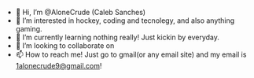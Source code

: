 - 👋 Hi, I’m @AloneCrude (Caleb Sanches)
- 👀 I’m interested in hockey, coding and tecnolegy, and also anything gaming.
- 🌱 I’m currently learning nothing really! Just kickin by everyday.
- 💞️ I’m looking to collaborate on 
- 📫 How to reach me! Just go to gmail(or any email site) and my email is 1alonecrude9@gmail.com!

<!---
AloneCrude/AloneCrude is a ✨ special ✨ repository because its `README.md` (this file) appears on your GitHub profile.
You can click the Preview link to take a look at your changes.
--->
